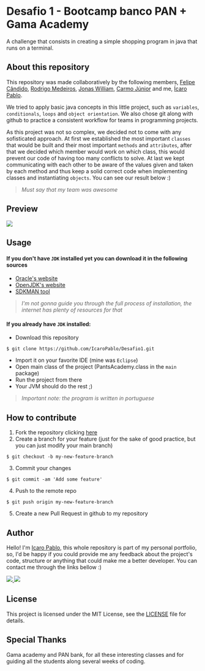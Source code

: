 Desafio 1 - Bootcamp banco PAN + Gama Academy
=

A challenge that consists in creating a simple shopping program in java that runs on a terminal.

## About this repository

This repository was made collaboratively by the following members, [Felipe Cândido](https://github.com/felipecandidoo), [Rodrigo Medeiros](https://github.com/MedeirosRodrigo), [Jonas William](https://github.com/JonasWilliam), [Carmo Júnior](https://github.com/CarmoPJunior) and me, [Ícaro Pablo](https://www.github.com/IcaroPablo).

We tried to apply basic java concepts in this little project, such as `variables`, `conditionals`, `loops` and `object orientation`. We also chose git along with github to practice a consistent workflow for teams in programming projects.

As this project was not so complex, we decided not to come with any sofisticated approach. At first we established the most important `classes` that would be built and their most important `methods` and `attributes`, after that we decided which member would work on which class, this would prevent our code of having too many conflicts to solve. At last we kept communicating with each other to be aware of the values given and taken by each method and thus keep a solid correct code when implementing classes and instantiating `objects`. You can see our result below :)

>_Must say that my team was awesome_

## Preview

<!-- <img src="assets/preview.gif" align=center> -->
![](assets/preview.gif)

## Usage

#### If you don't have `JDK` installed yet you can download it in the following sources
- [Oracle's website](https://www.oracle.com/java/technologies/downloads/)
- [OpenJDK's website](https://openjdk.java.net/)
- [SDKMAN tool](https://sdkman.io/)

>_I'm not gonna guide you through the full process of installation, the internet has plenty of resources for that_

#### If you already have `JDK` installed:

- Download this repository
```console
$ git clone https://github.com/IcaroPablo/Desafio1.git
```
- Import it on your favorite IDE (mine was `Eclipse`)
- Open main class of the project (PantsAcademy.class in the `main` package)
- Run the project from there
- Your JVM should do the rest ;)

>_Important note: the program is written in portuguese_

## How to contribute

1. Fork the repository clicking [here](https://github.com/IcaroPablo/Desafio1/fork)
2. Create a branch for your feature (just for the sake of good practice, but you can just modify your main branch)
```console
$ git checkout -b my-new-feature-branch
```
3. Commit your changes
```console
$ git commit -am 'Add some feature'
```
4. Push to the remote repo
```console
$ git push origin my-new-feature-branch
```
5. Create a new Pull Request in github to my repository

## Author

Hello! I'm [Icaro Pablo](https://www.github.com/IcaroPablo), this whole repository is part of my personal portfolio, so, I'd be happy if you could provide me any feedback about the project's code, structure or anything that could make me a better developer. You can contact me through the links bellow :)

<p>
<a href="https://www.linkedin.com/in/%C3%ADcaro-andrade-9543bb163/" target="_blank"> <img src="https://img.shields.io/badge/Linkedin-Ícaro%20Pablo-blue?style=flat-square&logo=linkedin"> </a>
<a href="mailto:ic4ro.p4blo@gmail.com" target="_blank"> <img src="https://img.shields.io/badge/Email-ic4ro.p4blo%40gmail.com-red?style=flat-square&logo=gmail&logoColor=white"> </a>
</p>

## License

This project is licensed under the MIT License, see the [LICENSE](https://github.com/IcaroPablo/pan-gama-academy/blob/master/LICENSE) file for details.

## Special Thanks

Gama academy and PAN bank, for all these interesting classes and for guiding all the students along several weeks of coding.
